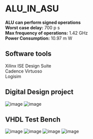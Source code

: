 # **ALU_IN_ASU**
**ALU can perform signed operations**  
**Worst case delay:** 700 p s  
**Max frequency of operations:** 1.42 GHz  
**Power Consumption:** 10.97 m W

## **Software tools**
Xilinx ISE Design Suite  
Cadence Virtuoso  
Logisim

## **Digital Design project**
![image](https://user-images.githubusercontent.com/74486351/170593522-530cb218-29ca-4eb8-b1fd-2f08591ade30.png)
![image](https://user-images.githubusercontent.com/74486351/170593542-9cf77ef9-35e3-4753-8279-1214946061eb.png)

## **VHDL Test Bench**
![image](https://user-images.githubusercontent.com/74486351/170726883-12fac0e1-73a1-406f-aafc-58372773d5c1.png)
![image](https://user-images.githubusercontent.com/74486351/170726908-667b9a43-fee1-4ab6-a7e7-9e75d96c95b3.png)
![image](https://user-images.githubusercontent.com/74486351/170726939-2b0f19a6-bc48-4924-9529-96fe7c0bc45f.png)
![image](https://user-images.githubusercontent.com/74486351/170726951-ba2a1446-bf32-4e82-a8ea-277d1523e70a.png)

